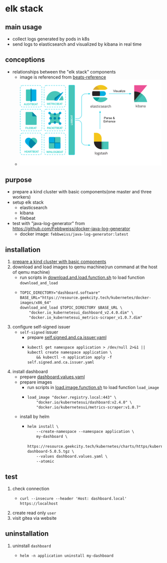 # elk stack

## main usage

* collect logs generated by pods in k8s
* send logs to elasticsearch and visualized by kibana in real time

## conceptions

* relationships between the "elk stack" components
    + image is referenced from
      [beats-reference](https://www.elastic.co/guide/en/beats/libbeat/current/beats-reference.html)
    + ![relationships.between.elk.stack.components.png](relationships.between.elk.stack.components.png)

## purpose

* prepare a kind cluster with basic components(one master and three workers)
* setup elk stack
    * elasticsearch
    * kibana
    * filebeat
* test with "java-log-generator" from https://github.com/Febbweiss/docker-java-log-generator
    + docker image: `febbweiss/java-log-generator:latest`

## installation

1. [prepare a kind cluster with basic components](../basic/kind.cluster.md)
2. download and load images to qemu machine(run command at the host of qemu machine)
    * run scripts
      in [download.and.load.function.sh](../resources/create.qemu.machine.for.kind/download.and.load.function.sh.md) to
      load function `download_and_load`
    * ```shell
      TOPIC_DIRECTORY="dashboard.software"
      BASE_URL="https://resource.geekcity.tech/kubernetes/docker-images/x86_64"
      download_and_load $TOPIC_DIRECTORY $BASE_URL \
          "docker.io_kubernetesui_dashboard_v2.4.0.dim" \
          "docker.io_kubernetesui_metrics-scraper_v1.0.7.dim"
      ```
3. configure self-signed issuer
    * `self-signed` issuer
        + prepare [self.signed.and.ca.issuer.yaml](../basic/resources/cert.manager/self.signed.and.ca.issuer.yaml.md)
        + ```shell
          kubectl get namespace application > /dev/null 2>&1 || kubectl create namespace application \
              && kubectl -n application apply -f self.signed.and.ca.issuer.yaml
          ```
4. install dashboard
    * prepare [dashboard.values.yaml](resources/dashboard/dashboard.values.yaml.md)
    * prepare images
        + run scripts in [load.image.function.sh](../resources/load.image.function.sh.md) to load function `load_image`
        + ```shell
          load_image "docker.registry.local:443" \
              "docker.io/kubernetesui/dashboard:v2.4.0" \
              "docker.io/kubernetesui/metrics-scraper:v1.0.7"
          ```
    * install by helm
        + ```shell
          helm install \
              --create-namespace --namespace application \
              my-dashboard \
              https://resource.geekcity.tech/kubernetes/charts/https/kubernetes.github.io/dashboard/kubernetes-dashboard-5.0.5.tgz \
              --values dashboard.values.yaml \
              --atomic
          ```

## test

1. check connection
    * ```shell
      curl --insecure --header 'Host: dashboard.local' https://localhost
      ```
2. create read only `user`
3. visit gitea via website

## uninstallation

1. uninstall `dashboard`
    * ```shell
      helm -n application uninstall my-dashboard
      ```